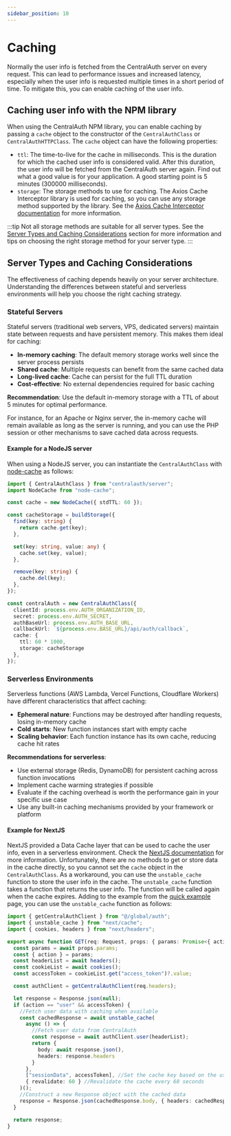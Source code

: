 ```yaml
---
sidebar_position: 10
---
```


# Caching

Normally the user info is fetched from the CentralAuth server on every request. This can lead to performance issues and increased latency, especially when the user info is requested multiple times in a short period of time. To mitigate this, you can enable caching of the user info.

## Caching user info with the NPM library

When using the CentralAuth NPM library, you can enable caching by passing a `cache` object to the constructor of the `CentralAuthClass` or `CentralAuthHTTPClass`. The `cache` object can have the following properties:
- `ttl`: The time-to-live for the cache in milliseconds. This is the duration for which the cached user info is considered valid. After this duration, the user info will be fetched from the CentralAuth server again. Find out what a good value is for your application. A good starting point is 5 minutes (300000 milliseconds).
- `storage`: The storage methods to use for caching. The Axios Cache Interceptor library is used for caching, so you can use any storage method supported by the library. See the [Axios Cache Interceptor documentation](https://axios-cache-interceptor.js.org/guide/storages) for more information.

:::tip
Not all storage methods are suitable for all server types. See the [Server Types and Caching Considerations](#server-types-and-caching-considerations) section for more information and tips on choosing the right storage method for your server type.
:::

## Server Types and Caching Considerations

The effectiveness of caching depends heavily on your server architecture. Understanding the differences between stateful and serverless environments will help you choose the right caching strategy.

### Stateful Servers

Stateful servers (traditional web servers, VPS, dedicated servers) maintain state between requests and have persistent memory. This makes them ideal for caching:

- **In-memory caching**: The default memory storage works well since the server process persists
- **Shared cache**: Multiple requests can benefit from the same cached data
- **Long-lived cache**: Cache can persist for the full TTL duration
- **Cost-effective**: No external dependencies required for basic caching

**Recommendation**: Use the default in-memory storage with a TTL of about 5 minutes for optimal performance.

For instance, for an Apache or Nginx server, the in-memory cache will remain available as long as the server is running, and you can use the PHP session or other mechanisms to save cached data across requests.

#### Example for a NodeJS server

When using a NodeJS server, you can instantiate the `CentralAuthClass` with [node-cache](https://github.com/node-cache/node-cache) as follows:

```typescript
import { CentralAuthClass } from "centralauth/server";
import NodeCache from "node-cache";

const cache = new NodeCache({ stdTTL: 60 });

const cacheStorage = buildStorage({
  find(key: string) {
    return cache.get(key);
  },

  set(key: string, value: any) {
    cache.set(key, value);
  },

  remove(key: string) {
    cache.del(key);
  },
});

const centralAuth = new CentralAuthClass({
  clientId: process.env.AUTH_ORGANIZATION_ID,
  secret: process.env.AUTH_SECRET,
  authBaseUrl: process.env.AUTH_BASE_URL,
  callbackUrl: `${process.env.BASE_URL}/api/auth/callback`,
  cache: {
    ttl: 60 * 1000,
    storage: cacheStorage
  },
});
```

### Serverless Environments

Serverless functions (AWS Lambda, Vercel Functions, Cloudflare Workers) have different characteristics that affect caching:

- **Ephemeral nature**: Functions may be destroyed after handling requests, losing in-memory cache
- **Cold starts**: New function instances start with empty cache
- **Scaling behavior**: Each function instance has its own cache, reducing cache hit rates

**Recommendations for serverless**:
- Use external storage (Redis, DynamoDB) for persistent caching across function invocations
- Implement cache warming strategies if possible
- Evaluate if the caching overhead is worth the performance gain in your specific use case
- Use any built-in caching mechanisms provided by your framework or platform

#### Example for NextJS

NextJS provided a Data Cache layer that can be used to cache the user info, even in a serverless environment. Check the [NextJS documentation](https://nextjs.org/docs/app/building-your-application/data-fetching/caching) for more information. Unfortunately, there are no methods to get or store data in the cache directly, so you cannot set the `cache` object in the `CentralAuthClass`. As a workaround, you can use the `unstable_cache` function to store the user info in the cache. The `unstable_cache` function takes a function that returns the user info. The function will be called again when the cache expires. Adding to the example from the [quick example](/developer/quick-example#step-8-handle-the-actions) page, you can use the `unstable_cache` function as follows:

```typescript
import { getCentralAuthClient } from "@/global/auth";
import { unstable_cache } from "next/cache";
import { cookies, headers } from "next/headers";

export async function GET(req: Request, props: { params: Promise<{ action: string }> }) {
  const params = await props.params;
  const { action } = params;
  const headerList = await headers();
  const cookieList = await cookies();
  const accessToken = cookieList.get("access_token")?.value;

  const authClient = getCentralAuthClient(req.headers);

  let response = Response.json(null);
  if (action == "user" && accessToken) {
    //Fetch user data with caching when available
    const cachedResponse = await unstable_cache(
      async () => {
        //Fetch user data from CentralAuth
        const response = await authClient.user(headerList);
        return {
          body: await response.json(),
          headers: response.headers
        }
      },
      ["sessionData", accessToken], //Set the cache key based on the user's accessToken
      { revalidate: 60 } //Revalidate the cache every 60 seconds
    )();
    //Construct a new Response object with the cached data
    response = Response.json(cachedResponse.body, { headers: cachedResponse.headers });
  }

  return response;
}
```